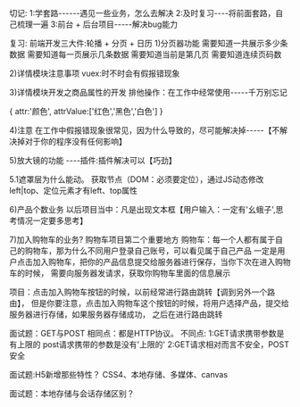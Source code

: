 切记: 1:学套路------遇见一些业务，怎么去解决 2:及时复习----将前面套路，自己梳理一遍 3:前台 + 后台项目-----解决bug能力

复习: 前端开发三大件:轮播 + 分页 + 日历 1)分页器功能 需要知道一共展示多少条数据 需要知道每一页展示几条数据 需要知道当前是第几页 需要知道连续页码数

2)详情模块注意事项 vuex:时不时会有假报错现象

3)详情模块开发之商品属性的开发 排他操作：在工作中经常使用-----千万别忘记

{ attr:'颜色', attrValue:['红色','黑色','白色'] }

4)注意 在工作中假报错现象很常见，因为什么导致的，尽可能解决掉-----【不解决掉对于你的程序没有任何影响】

5)放大镜的功能 ----插件:插件解决可以【巧劲】

5.1遮罩层为什么能动。 获取节点（DOM：必须要定位），通过JS动态修改left|top、定位元素才有left、top属性

6)产品个数业务 以后项目当中：凡是出现文本框【用户输入：一定有'幺蛾子',思考情况一定要多思考】

7)加入购物车的业务? 购物车项目第二个重要地方 购物车：每一个人都有属于自己的购物车，那为什么不同用户登录自己账号，可以看见属于自己产品 一定是用户点击加入购物车，把你的产品信息提交给服务器进行保存，当你下次在进入购物车的时候， 需要向服务器发请求，获取你购物车里面的信息展示

项目：点击加入购物车按钮的时候，以前经常进行路由跳转【调到另外一个路由】， 但是你要注意，点击加入购物车这个按钮的时候，将用户选择产品，提交给服务器进行存储，如果服务器存储成功， 之后在进行路由跳转

面试题：GET与POST 相同点：都是HTTP协议。 不同点: 1:GET请求携带参数是有上限的 post请求携带的参数是没有'上限的' 2:GET请求相对而言不安全，POST安全

面试题:H5新增那些特性？ CSS4、本地存储、多媒体、canvas

面试题：本地存储与会话存储区别？